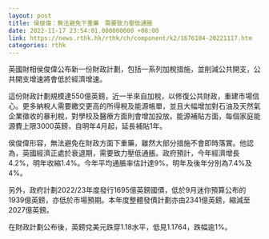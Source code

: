 ```yaml
---
layout: post
title: 侯俊偉：無法避免下重藥　需要致力壓低通脹
date: 2022-11-17 23:54:01.000000000 +08:00
link: https://news.rthk.hk/rthk/ch/component/k2/1676104-20221117.htm
categories: rthk
---
```


英國財相侯俊偉公布新一份財政計劃，包括一系列加稅措施，並削減公共開支，公共開支增速將會低於經濟增速。

這份財政計劃規模達550億英鎊，近一半來自加稅，以修復公共財政，重建市場信心。更多納稅人需要繳交更高的所得稅及能源帳單，並且大幅增加對石油及天然氣企業徵收的暴利稅，對學校及醫療方面則會增加投放。能源補貼方面，每個家庭能源費上限3000英鎊，自明年4月起，延長補貼1年。

侯俊偉形容，無法避免在財政方面下重藥，雖然大部分措施不會即時落實。他認為，英國經濟正處於衰退期，需要致力壓低通脹。政府預計，今年經濟增長4.2%，明年收縮1.4%。今年平均通脹率估計達9%，明年及後年分別為7.4%及4%。

另外，政府計劃2022/23年度發行1695億英鎊國債，低於9月迷你預算公布的1939億英鎊，亦低於市場預期。本年度整體發債計劃亦由2341億英鎊，縮減至2027億英鎊。

在財政計劃公布後，英鎊兌美元跌穿1.18水平，低見1.1764，跌幅逾1%。
